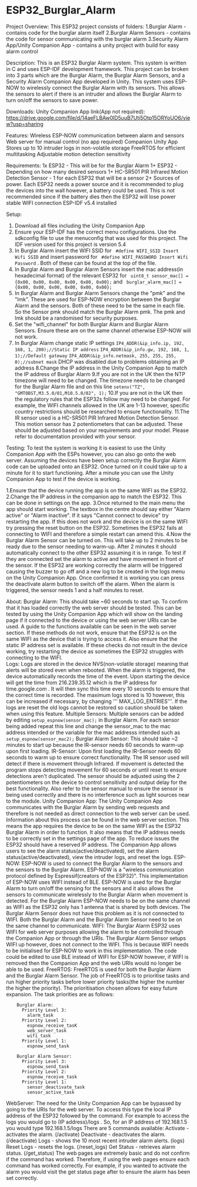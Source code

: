 # ESP32_Burglar_Alarm
Project Overview:
This ESP32 project consists of folders:
1.Burglar Alarm - contains code for the burglar alarm itself
2.Burglar Alarm Sensors - contains the code for sensor communicating with the burglar alarm
3.Security Alarm App/Unity Companion App - contains a unity project with build for easy alarm control

Description:
This is an ESP32 Burglar Alarm system. This system is written in C and uses ESP-IDF development framework. This project can be broken into 3 parts which are the Burglar Alarm, the Burglar Alarm Sensors, and a Security Alarm Companion App developed in Unity. This system uses ESP-NOW to wirelessly connect the Burglar Alarm with its sensors. This allows the sensors to alert if there is an intruder and allows the Burglar Alarm to turn on/off the sensors to save power. 

Downloads:
  Unity Companion App link(App not required):
  https://drive.google.com/file/d/14aeFLBAw0lD5uuB7Utj5Otp15ORYoUO6/view?usp=sharing

Features:
Wireless ESP-NOW communication between alarm and sensors
Web server for manual control (no app required)
Companion Unity App
Stores up to 10 intruder logs in non-volatile storage
FreeRTOS for efficient multitasking
Adjustable motion detection sensitivity

Requirements:
  1x ESP32 - This will be for the Burglar Alarm
  1+ ESP32 - Depending on how many desired sensors 
  1+ HC-SR501 PIR Infrared Motion Detection Sensor - 1 for each ESP32 that will be a sensor
  2+ Sources of power. Each ESP32 needs a power source and it is recommended to plug the devices into the wall however, a battery could be used. This is not recommended since if the battery dies then the ESP32 will lose     power
  stable WIFI connection
  ESP-IDF v5.4 installed
 
Setup:
1. Download all files including the Unity Companion App
2. Ensure your ESP-IDF has the correct menu configurations. Use the sdkconfig file to use the menuconfig that was used for this project. The IDF version used for this project is version 5.4
3. In Burglar Alarm insert the WIFI SSID for ``` #define WIFI_SSID Insert Wifi SSID``` and insert password for ``` #define WIFI_PASSWORD Insert Wifi Password``` . Both of these can be found at the top of the file.
4. In Burglar Alarm and Burglar Alarm Sensors insert the mac address(in hexadecimal format) of the relevant ESP32 for ``` uint8_t sensor_mac[] = {0x00, 0x00, 0x00, 0x00, 0x00, 0x00};``` and ``` burglar_alarm_mac[] = {0x00, 0x00, 0x00, 0x00, 0x00, 0x00};```
5. In Burglar Alarm and Burglar Alarm Sensors change the "pmk" and the "lmk". These are used for ESP-NOW encryption between the Burglar Alarm and the sensors. Both of these need to be the same in each file. So the Sensor pmk should match the Burglar Alarm pmk. The pmk and lmk should be a randomised for security purposes.
6. Set the "wifi_channel" for both Burglar Alarm and Burglar Alarm Sensors. Ensure these are on the same channel otherwise ESP-NOW will not work.
7. In Burglar Alarm change static IP settings ```IP4_ADDR(&ip_info.ip, 192, 168, 1, 200);//Static IP address``` ```IP4_ADDR(&ip_info.gw, 192, 168, 1, 1);//Default gateway```  ```IP4_ADDR(&ip_info.netmask, 255, 255, 255, 0);//subnet mask```
DHCP was disabled due to problems obtaining an IP address
8.Change the IP address in the Unity Companion App to match the IP address of Burglar Alarm
9.If you are not in the UK then the NTP timezone will need to be changed. The timezone needs to be changed for the Burglar Alarm file and on this line ```setenv("TZ", "GMT0BST,M3.5.0/01,M10.5.0/02", 1);```
10.If you are not in the UK then the regulatory rules that the ESP32s follow may need to be changed. For example, the WIFI channels allowed in the UK are 1-13 however, specific country restrictions should be researched to ensure functionality.
11.The IR sensor used is a HC-SR501 PIR Infrared Motion Detection Sensor. This motion sensor has 2 potentiometers that can be adjusted. These should be adjusted based on your requirements and your model. Please refer to documentation provided with your sensor.

Testing:
To test the system is working it is easiest to use the Unity Companion App with the ESPs however, you can also go onto the web server.
Assuming the devices have been setup correctly the Burglar Alarm code can be uploaded onto an ESP32. 
Once turned on it could take up to a minute for it to start functioning. After a minute you can use the Unity Companion App to test if the device is working. 

1.Ensure that the device running the app is on the same WIFI as the ESP32. 
2.Change the IP address in the companion app to match the ESP32. This can be done in settings on the app.
3.Once returned to the main menu the app should start working. The textbox in the centre should say either "Alarm active" or "Alarm inactive". If it says "Cannot connect to device" try restarting the app. If this does not work and the device is on the same WIFI try pressing the reset button on the ESP32. Sometimes the ESP32 fails at connecting to WIFI and therefore a simple restart can amend this.
4.Now the Burglar Alarm Sensor can be turned on. This will take up to 2 minutes to be ready due to the sensor needing to warm-up. After 2 minutes it should automatically connect to the other ESP32 assuming it is in range. To test if they are connected set the alarm to active and have movement in front of the sensor. If the ESP32 are working correctly the alarm will be triggered causing the buzzer to go off and a new log to be created in the logs menu on the Unity Companion App. Once confirmed it is working you can press the deactivate alarm button to switch off the alarm. When the alarm is triggered, the sensor needs 1 and a half minutes to reset.

About:
  Burglar Alarm:
    This should take ~60 seconds to start up. To confirm that it has loaded correctly the web server should be tested. This can be tested by using the Unity Companion App which will show on the landing page if it connected to the device or using the web server URIs can be used. A guide to the functions available can be seen in the web server section. If these methods do not work, ensure that the ESP32 is on the same WIFI as the device that is trying to access it. Also ensure that the static IP address set is available. If these checks do not result in the device working, try restarting the device as sometimes the ESP32 struggles with connecting to the WIFI.  
    Logs:
      Logs are stored in the device NVS(non-volatile storage) meaning that alerts will be stored even when rebooted. When the alarm is triggered, the device automatically records the time of the event. Upon starting the device will get the time from 216.239.35.12 which is the IP address for time.google.com . It will then sync this time every 10 seconds to ensure that the correct time is recorded. The maximum logs stored is 10 however, this can be increased if necessary, by changing ''' MAX_LOG_ENTRIES'''. If the logs are reset the old logs cannot be restored so caution should be taken when using this feature. 
    Multiple Sensors:
      Multiple sensors can be added by editing ```setup_espnow(sensor_mac);``` in Burglar Alarm. For each sensor being added repeat this line and change the sensor_mac to the mac address intended or the variable for the          mac addresss intended such as ```setup_espnow(sensor_mac2);```
  Burglar Alarm Sensor:
    This should take ~2 minutes to start up because the IR-sensor needs 60 seconds to warm-up upon first loading.
    IR-Sensor:
      Upon first loading the IR-Sensor needs 60 seconds to warm up to ensure correct functionality. The IR sensor used will detect if there is movement through Infrared. If movement is detected the program stops detecting movement for 60 seconds or until reset to ensure detections aren't duplicated. The sensor should be adjusted using the 2 potentiometers on the device to control sensitivity and output delay for the best functionality. Also refer to the sensor manual to ensure the sensor is being used correctly and there is no interference such as light sources near to the module.
  Unity Companion App:
      The Unity Companion App communicates with the Burglar Alarm by sending web requests and therefore is not needed as direct connection to the web server can be used. Information about this process can be found in the web server section. This means the app requires the device to be on the same WIFI as the ESP32 Burglar Alarm in order to function. It also means that the IP address needs to be correctly set in the settings page of the app. To reduce issues the ESP32 should have a reserved IP address. The Companion App allows users to see the alarm status(active/deactivated), set the alarm status(active/deactivated), view the intruder logs, and reset the logs.
  ESP-NOW:
      ESP-NOW is used to connect the Burglar Alarm to the sensors and the sensors to the Burglar Alarm. ESP-NOW is a "wireless communication protocol defined by Espressif(creators of the ESP32)". This implementation of ESP-NOW uses WIFI instead of BLE. ESP-NOW is used 
      for the Burglar Alarm to turn on/off the sensing for the sensors and it also allows the sensors to communicate wirelessly to the Burglar Alarm when movement is detected. For the Burglar Alarm ESP-NOW needs to be on the same channel as WIFI as the ESP32 only has 
      1 antenna that is shared by both devices. The Burglar Alarm Sensor does not have this problem as it is not connected to WIFI. Both the Burglar Alarm and the Burglar Alarm Sensor need to be on the same channel to communicate. 
  WIFI:
      The Burglar Alarm ESP32 uses WIFI for web server purposes allowing the alarm to be controlled through the Companion App or through the URIs. The Burglar Alarm Sensor setups WIFI up however, does not connect to the WIFI. This is because WIFI needs to be initialised 
      for ESP-NOW to work in this implementation. The code could be edited to use BLE instead of WIFI for ESP-NOW however, if WIFI is removed then the Companion App and the web URIs would no longer be able to be used.
  FreeRTOS:
      FreeRTOS is used for both the Burglar Alarm and the Burglar Alarm Sensor. The job of FreeRTOS is to prioritise tasks and run higher priority tasks before lower priority tasks(the higher the number the higher the priority). The prioritisation chosen allows for easy       future expansion. The task priorities are as follows:

        Burglar Alarm:
          Priority Level 3:
            alarm_task
          Priority Level 2:
            espnow_receive_tasK
            web_server_task
            wifi_task
          Priority Level 1:
            espnow_send_task
            
        Burglar Alarm Sensor:
          Priority Level 3:
            espnow_send_task
          Priority Level 2:
            espnow_receive_task
          Priority Level 1:
            sensor_deactivate_task
            sensor_active_task
            
WebServer:
The need for the Unity Companion App can be bypassed by going to the URIs for the web server. To access this type the local IP address of the ESP32 followed by the command. For example to access the logs you would go to (IP address)/logs . So, for an IP address of 192.168.1.5 you would type 192.168.1.5/logs
There are 5 commands available:
  Activate - activates the alarm. (/activate)
  Deactivate - deactivates the alarm. (/deactivate)
  Logs - shows the 10 most recent intruder alarm alerts. (logs)
  Reset Logs - resets the logs. (/reset_logs)
  Get Status - retrieves alarm status. (/get_status)
The web pages are extremely basic and do not confirm if the command has worked. Therefore, if using the web pages ensure each command has worked correctly. For example, if you wanted to activate the alarm you would visit the get status page after to ensure the alarm has been set correctly.
